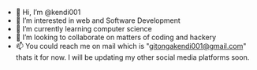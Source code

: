 - 👋 Hi, I’m @kendi001
- 👀 I’m interested in web and Software Development 
- 🌱 I’m currently learning computer science
- 💞️ I’m looking to collaborate on matters of coding and hackery
- 📫 You could reach me on mail which is "gitongakendi001@gmail.com" thats it for now.
I will be updating my other social media platforms soon.

<!---
kendi001/kendi001 is a ✨ special ✨ repository because its `README.md` (this file) appears on your GitHub profile.
You can click the Preview link to take a look at your changes.
--->
